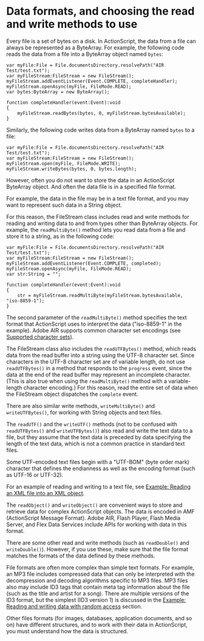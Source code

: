 # Data formats, and choosing the read and write methods to use

Every file is a set of bytes on a disk. In ActionScript, the data from a file
can always be represented as a ByteArray. For example, the following code reads
the data from a file into a ByteArray object named `bytes`:

    var myFile:File = File.documentsDirectory.resolvePath("AIR Test/test.txt");
    var myFileStream:FileStream = new FileStream();
    myFileStream.addEventListener(Event.COMPLETE, completeHandler);
    myFileStream.openAsync(myFile, FileMode.READ);
    var bytes:ByteArray = new ByteArray();

    function completeHandler(event:Event):void
    {
    	myFileStream.readBytes(bytes, 0, myFileStream.bytesAvailable);
    }

Similarly, the following code writes data from a ByteArray named `bytes` to a
file:

    var myFile:File = File.documentsDirectory.resolvePath("AIR Test/test.txt");
    var myFileStream:FileStream = new FileStream();
    myFileStream.open(myFile, FileMode.WRITE);
    myFileStream.writeBytes(bytes, 0, bytes.length);

However, often you do not want to store the data in an ActionScript ByteArray
object. And often the data file is in a specified file format.

For example, the data in the file may be in a text file format, and you may want
to represent such data in a String object.

For this reason, the FileStream class includes read and write methods for
reading and writing data to and from types other than ByteArray objects. For
example, the `readMultiByte()` method lets you read data from a file and store
it to a string, as in the following code:

    var myFile:File = File.documentsDirectory.resolvePath("AIR Test/test.txt");
    var myFileStream:FileStream = new FileStream();
    myFileStream.addEventListener(Event.COMPLETE, completed);
    myFileStream.openAsync(myFile, FileMode.READ);
    var str:String = "";

    function completeHandler(event:Event):void
    {
    	str = myFileStream.readMultiByte(myFileStream.bytesAvailable, "iso-8859-1");
    }

The second parameter of the `readMultiByte()` method specifies the text format
that ActionScript uses to interpret the data ("iso-8859-1" in the example).
Adobe AIR supports common character set encodings (see
[Supported character sets](https://help.adobe.com/en_US/FlashPlatform/reference/actionscript/3/charset-codes.html)).

The FileStream class also includes the `readUTFBytes()` method, which reads data
from the read buffer into a string using the UTF-8 character set. Since
characters in the UTF-8 character set are of variable length, do not use
`readUTFBytes()` in a method that responds to the `progress` event, since the
data at the end of the read buffer may represent an incomplete character. (This
is also true when using the `readMultiByte()` method with a variable-length
character encoding.) For this reason, read the entire set of data when the
FileStream object dispatches the `complete` event.

There are also similar write methods, `writeMultiByte()` and `writeUTFBytes()`,
for working with String objects and text files.

The `readUTF()` and the `writeUTF()` methods (not to be confused with
`readUTFBytes()` and `writeUTFBytes()`) also read and write the text data to a
file, but they assume that the text data is preceded by data specifying the
length of the text data, which is not a common practice in standard text files.

Some UTF-encoded text files begin with a "UTF-BOM" (byte order mark) character
that defines the endianness as well as the encoding format (such as UTF-16 or
UTF-32).

For an example of reading and writing to a text file, see
[Example: Reading an XML file into an XML object](WS5b3ccc516d4fbf351e63e3d118666ade46-7dc5.html).

The `readObject()` and `writeObject()` are convenient ways to store and retrieve
data for complex ActionScript objects. The data is encoded in AMF (ActionScript
Message Format). Adobe AIR, Flash Player, Flash Media Server, and Flex Data
Services include APIs for working with data in this format.

There are some other read and write methods (such as `readDouble()` and
`writeDouble()`). However, if you use these, make sure that the file format
matches the formats of the data defined by these methods.

File formats are often more complex than simple text formats. For example, an
MP3 file includes compressed data that can only be interpreted with the
decompression and decoding algorithms specific to MP3 files. MP3 files also may
include ID3 tags that contain meta tag information about the file (such as the
title and artist for a song). There are multiple versions of the ID3 format, but
the simplest (ID3 version 1) is discussed in the
[Example: Reading and writing data with random access](WS5b3ccc516d4fbf351e63e3d118666ade46-7dc4.html)
section.

Other files formats (for images, databases, application documents, and so on)
have different structures, and to work with their data in ActionScript, you must
understand how the data is structured.
